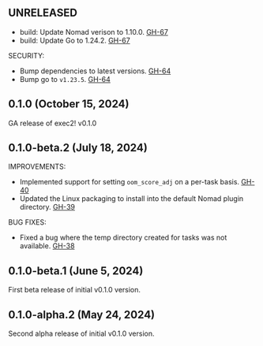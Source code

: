 ## UNRELEASED

* build: Update Nomad verison to 1.10.0. [GH-67](https://github.com/hashicorp/nomad-driver-exec2/pull/67)
* build: Update Go to 1.24.2. [GH-67](https://github.com/hashicorp/nomad-driver-exec2/pull/67)

SECURITY:

* Bump dependencies to latest versions. [GH-64](https://github.com/hashicorp/nomad-driver-exec2/pull/64)
* Bump go to `v1.23.5`. [GH-64](https://github.com/hashicorp/nomad-driver-exec2/pull/65)

## 0.1.0 (October 15, 2024)

GA release of exec2! v0.1.0

## 0.1.0-beta.2 (July 18, 2024)

IMPROVEMENTS:

* Implemented support for setting `oom_score_adj` on a per-task basis. [GH-40](https://github.com/hashicorp/nomad-driver-exec2/pull/40)
* Updated the Linux packaging to install into the default Nomad plugin directory. [GH-39](https://github.com/hashicorp/nomad-driver-exec2/pull/39)

BUG FIXES:

* Fixed a bug where the temp directory created for tasks was not available. [GH-38](https://github.com/hashicorp/nomad-driver-exec2/pull/38)

## 0.1.0-beta.1 (June 5, 2024)

First beta release of initial v0.1.0 version.

## 0.1.0-alpha.2 (May 24, 2024)

Second alpha release of initial v0.1.0 version.

